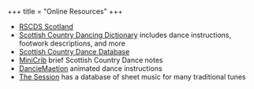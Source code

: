 +++
title = "Online Resources"
+++

- [RSCDS Scotland](https://www.rscds.org)
- [Scottish Country Dancing Dictionary](https://www.scottish-country-dancing-dictionary.com) includes dance instructions, footwork descriptions, and more
- [Scottish Country Dance Database](https://my.strathspey.org/dd/)
- [MiniCrib](http://www.minicrib.org.uk) brief Scottish Country Dance notes
- [DancieMaetion](http://danciemaetion.imaginationprocessing.com/DM2.php) animated dance instructions
- [The Session](https://thesession.org) has a database of sheet music for many traditional tunes

